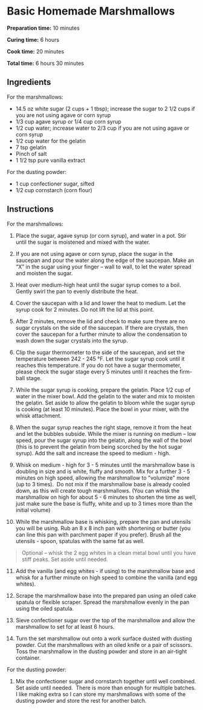 # Basic Homemade Marshmallows

**Preparation time:** 10 minutes

**Curing time:** 6 hours

**Cook time:** 20 minutes

**Total time:** 6 hours 30 minutes

## Ingredients

For the marshmallows:

- 14.5 oz white sugar (2 cups + 1 tbsp); increase the sugar to 2 1/2 cups if you are not using agave or corn syrup
- 1/3 cup agave syrup or 1/4 cup corn syrup
- 1/2 cup water; increase water to 2/3 cup if you are not using agave or corn syrup
- 1/2 cup water for the gelatin
- 7 tsp gelatin
- Pinch of salt
- 1 1/2 tsp pure vanilla extract

For the dusting powder:

- 1 cup confectioner sugar, sifted
- 1/2 cup cornstarch (corn flour)

## Instructions

For the marshmallows:

1. Place the sugar, agave syrup (or corn syrup), and water in a pot. Stir until the sugar is moistened and mixed with the water.

2. If you are not using agave or corn syrup, place the sugar in the saucepan and pour the water along the edge of the saucepan. Make an “X” in the sugar using your finger – wall to wall, to let the water spread and moisten the sugar.

3. Heat over medium-high heat until the sugar syrup comes to a boil. Gently swirl the pan to evenly distribute the heat.

4. Cover the saucepan with a lid and lower the heat to medium. Let the syrup cook for 2 minutes. Do not lift the lid at this point.

5. After 2 minutes, remove the lid and check to make sure there are no sugar crystals on the side of the saucepan. If there are crystals, then cover the saucepan for a further minute to allow the condensation to wash down the sugar crystals into the syrup.

6. Clip the sugar thermometer to the side of the saucepan, and set the temperature between 242 - 245 °F. Let the sugar syrup cook until it reaches this temperature. If you do not have a sugar thermometer, please check the sugar stage every 5 minutes until it reaches the firm-ball stage.

7. While the sugar syrup is cooking, prepare the gelatin. Place 1/2 cup of water in the mixer bowl. Add the gelatin to the water and mix to moisten the gelatin. Set aside to allow the gelatin to bloom while the sugar syrup is cooking (at least 10 minutes). Place the bowl in your mixer, with the whisk attachment.

8. When the sugar syrup reaches the right stage, remove it from the heat and let the bubbles subside. While the mixer is running on medium – low speed, pour the sugar syrup into the gelatin, along the wall of the bowl (this is to prevent the gelatin from being scorched by the hot sugar syrup). Add the salt and increase the speed to medium - high.

9. Whisk on medium - high for 3 - 5 minutes until the marshmallow base is doubling in size and is white, fluffy and smooth. Mix for a further 3 - 5 minutes on high speed, allowing the marshmallow to "volumize" more (up to 3 times).  Do not mix if the marshmallow base is already cooled down, as this will create tough marshmallows. (You can whisk the marshmallow on high for about 5 - 6 minutes to shorten the time as well, just make sure the base is fluffy, white and up to 3 times more than the initial volume)

10. While the marshmallow base is whisking, prepare the pan and utensils you will be using. Rub an 8 x 8 inch pan with shortening or butter (you can line this pan with parchment paper if you prefer). Brush all the utensils - spoon, spatulas with the same fat as well.

> Optional – whisk the 2 egg whites in a clean metal bowl until you have stiff peaks. Set aside until needed.

11. Add the vanilla (and egg whites - if using) to the marshmallow base and whisk for a further minute on high speed to combine the vanilla (and egg whites).

12. Scrape the marshmallow base into the prepared pan using an oiled cake spatula or flexible scraper. Spread the marshmallow evenly in the pan using the oiled spatula.

13. Sieve confectioner sugar over the top of the marshmallow and allow the marshmallow to set for at least 6 hours.

14. Turn the set marshmallow out onto a work surface dusted with dusting powder. Cut the marshmallows with an oiled knife or a pair of scissors. Toss the marshmallow in the dusting powder and store in an air-tight container.

For the dusting powder:

1. Mix the confectioner sugar and cornstarch together until well combined. Set aside until needed.  There is more than enough for multiple batches. I like making extra so I can store my marshmallows with some of the dusting powder and store the rest for another batch.

